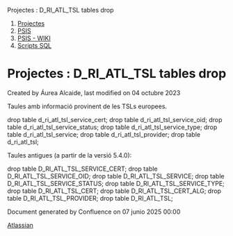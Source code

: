 Projectes : D\_RI\_ATL\_TSL tables drop  

1.  [Projectes](index.md)
2.  [PSIS](PSIS_24215797.md)
3.  [PSIS - WIKI](PSIS---WIKI_24215598.md)
4.  [Scripts SQL](Scripts-SQL_24215612.md)

Projectes : D\_RI\_ATL\_TSL tables drop
=======================================

Created by Áurea Alcaide, last modified on 04 octubre 2023

Taules amb informació provinent de les TSLs europees.

  

drop table d\_ri\_atl\_tsl\_service\_cert;
drop table d\_ri\_atl\_tsl\_service\_oid;
drop table d\_ri\_atl\_tsl\_service\_status;
drop table d\_ri\_atl\_tsl\_service\_type;
drop table d\_ri\_atl\_tsl\_service;
drop table d\_ri\_atl\_tsl\_provider;
drop table d\_ri\_atl\_tsl;

  

Taules antigues (a partir de la versió 5.4.0):

drop table D\_RI\_ATL\_TSL\_SERVICE\_CERT;
drop table D\_RI\_ATL\_TSL\_SERVICE\_OID;
drop table D\_RI\_ATL\_TSL\_SERVICE;
drop table D\_RI\_ATL\_TSL\_SERVICE\_STATUS;
drop table D\_RI\_ATL\_TSL\_SERVICE\_TYPE;
drop table D\_RI\_ATL\_TSL\_CERT;
drop table D\_RI\_ATL\_TSL\_CERT\_ALG;
drop table D\_RI\_ATL\_TSL\_PROVIDER;
drop table D\_RI\_ATL\_TSL;

Document generated by Confluence on 07 junio 2025 00:00

[Atlassian](http://www.atlassian.com/)
